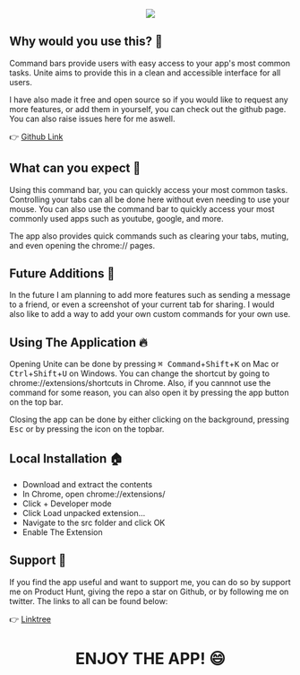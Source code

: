 <p align="center">
    <img src="https://user-images.githubusercontent.com/52125687/172231363-3e96a8f9-ce17-45eb-8ab7-03a9ccc1c1d1.png"/></br>
</p>

## Why would you use this? 🔎

Command bars provide users with easy access to your app's most common tasks.
Unite aims to provide this in a clean and accessible interface for all users.

I have also made it free and open source so if you would like to request any more features, or add them in yourself, you can check out the github page. You can also raise issues here for me aswell.

👉 [Github Link](https://github.com/raf-underscore/unite)

## What can you expect 🤔

Using this command bar, you can quickly access your most common tasks. Controlling your tabs can all be done here without even needing to use your mouse. You can also use the command bar to quickly access your most commonly used apps such as youtube, google, and more.

The app also provides quick commands such as clearing your tabs, muting, and even opening the chrome:// pages.

## Future Additions 🔮

In the future I am planning to add more features such as sending a message to a friend, or even a screenshot of your current tab for sharing. I would also like to add a way to add your own custom commands for your own use.

## Using The Application 🔥

Opening Unite can be done by pressing <kbd>⌘ Command</kbd>+<kbd>Shift</kbd>+<kbd>K</kbd> on Mac or <kbd>Ctrl</kbd>+<kbd>Shift</kbd>+<kbd>U</kbd> on Windows. You can change the shortcut by going to chrome://extensions/shortcuts in Chrome. Also, if you cannnot use the command for some reason, you can also open it by pressing the app button on the top bar.

Closing the app can be done by either clicking on the background, pressing <kbd>Esc</kbd> or by pressing the icon on the topbar.

## Local Installation 🏠
 
 - Download and extract the contents
 - In Chrome, open chrome://extensions/
 - Click + Developer mode
 - Click Load unpacked extension…
 - Navigate to the src folder and click OK
 - Enable The Extension
 
## Support 💌

If you find the app useful and want to support me, you can do so by support me on Product Hunt, giving the repo a star on Github, or by following me on twitter. The links to all can be found below:

👉 [Linktree](https://linktr.ee/raf_underscore)

<h1 align="center">
    ENJOY THE APP! 😄
</h1>
